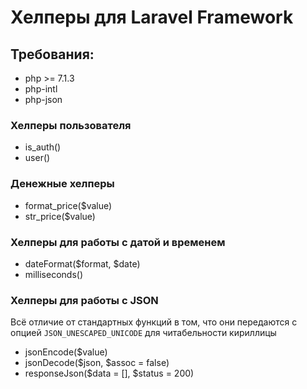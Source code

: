 # Хелперы для Laravel Framework

## Требования:

- php >= 7.1.3
- php-intl
- php-json

### Хелперы пользователя

- is_auth()
- user()

### Денежные хелперы

- format_price($value)
- str_price($value)

### Хелперы для работы с датой и временем

- dateFormat($format, $date)
- milliseconds()

### Хелперы для работы с JSON

Всё отличие от стандартных функций в том, что они передаются с опцией `JSON_UNESCAPED_UNICODE` для читабельности кириллицы

- jsonEncode($value)
- jsonDecode($json, $assoc = false)
- responseJson($data = [], $status = 200)
